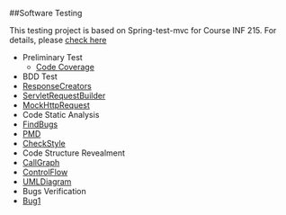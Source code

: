 ##Software Testing

This testing project is based on Spring-test-mvc for Course INF 215. For details, please [check here](https://github.com/spring-projects/spring-test-mvc)

* Preliminary Test
  * [Code Coverage](https://github.com/maxcn/spring-test-mvc/tree/master/Code%20Coverage)
* BDD Test
 * [ResponseCreators](https://github.com/maxcn/spring-test-mvc/tree/master/BDD%20Test/MockHttpRequest)
 * [ServletRequestBuilder](https://github.com/maxcn/spring-test-mvc/tree/master/BDD%20Test/ResponseCreators)
 * [MockHttpRequest](https://github.com/maxcn/spring-test-mvc/tree/master/BDD%20Test/MockHttpRequest)
* Code Static Analysis
 * [FindBugs](https://github.com/maxcn/spring-test-mvc/tree/master/Static%20Analysis/FindBugs)
 * [PMD](https://github.com/maxcn/spring-test-mvc/tree/master/Static%20Analysis/PMD)
 * [CheckStyle](https://github.com/maxcn/spring-test-mvc/tree/master/Static%20Analysis/Check%20Style)
* Code Structure Revealment
 * [CallGraph](https://github.com/maxcn/spring-test-mvc/tree/master/Code%20Structure/Call%20Graph)
 * [ControlFlow](https://github.com/maxcn/spring-test-mvc/tree/master/Code%20Structure/Control%20Graph)
 * [UMLDiagram](https://github.com/maxcn/spring-test-mvc/tree/master/Code%20Structure/UML%20Diagram)
* Bugs Verification
 * [Bug1](https://github.com/maxcn/spring-test-mvc/tree/master/Debugging/bug1)
 
